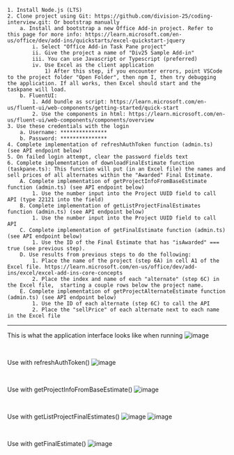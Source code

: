 	1. Install Node.js (LTS)
	2. Clone project using Git: https://github.com/division-25/coding-interview.git: Or bootstrap manually
		a. Install and bootstrap a new Office Add-in project. Refer to this page for more info: https://learn.microsoft.com/en-us/office/dev/add-ins/quickstarts/excel-quickstart-jquery
			i. Select "Office Add-in Task Pane project"
			ii. Give the project a name of "Div25 Sample Add-in"
			iii. You can use Javascript or Typescript (preferred)
			iv. Use Excel as the client application
				1) After this step, if you encounter errors, point VSCode to the project folder "Open Folder", then npm I, then try debugging the application. If all works, then Excel should start and the taskpane will load.
		b. FluentUI: 
			1. Add bundle as script: https://learn.microsoft.com/en-us/fluent-ui/web-components/getting-started/quick-start
			2. Use the components in html: https://learn.microsoft.com/en-us/fluent-ui/web-components/components/overview
	3. Use these credentials with the login
		a. Username: ***************
		b. Password: ***************
	4. Complete implementation of refreshAuthToken function (admin.ts) (see API endpoint below)
	5. On failed login attempt, clear the password fields text
	6. Complete implementation of downloadFinalEstimate function (taskpane.ts): This function will put (in an Excel file) the names and sell prices of all alternates within the "Awarded" Final Estimate.
		A. Complete implementation of getProjectInfoFromBaseEstimate function (admin.ts) (see API endpoint below)
			1. Use the number input into the Project UUID field to call API (type 22121 into the field)
		B. Complete implementation of getListProjectFinalEstimates function (admin.ts) (see API endpoint below)
			1. Use the number input into the Project UUID field to call API
		C. Complete implementation of getFinalEstimate function (admin.ts) (see API endpoint below)
			1. Use the ID of the Final Estimate that has "isAwarded" === true (see previous step).
		D. Use results from previous steps to do the following:
			1. Place the name of the project (step 6A) in cell A1 of the Excel file. https://learn.microsoft.com/en-us/office/dev/add-ins/excel/excel-add-ins-core-concepts
			2. Place the index and name of each "alternate" (step 6C) in the Excel file,  starting a couple rows below the project name.
		E. Complete implementation of getProjectAlternateEstimate function (admin.ts) (see API endpoint below)
			1. Use the ID of each alternate (step 6C) to call the API
			2. Place the "sellPrice" of each alternate next to each name in the Excel file
	
	
---------------------------------------------------------------------------------------------------------------------------------------------------------------------------------------------------------------------------------------------------------------
This is what the application interface looks like when running
![image](https://github.com/user-attachments/assets/ea246a08-00fb-4a43-82fa-4b115f6092ba)

&nbsp;

Use with refreshAuthToken()
![image](https://github.com/user-attachments/assets/0e3a1be4-4a97-4a33-a98c-bb45e7945076)

&nbsp;

Use with getProjectInfoFromBaseEstimate()
![image](https://github.com/user-attachments/assets/9768a862-f4a3-4a6d-86fe-926028643e30)

&nbsp;

Use with getListProjectFinalEstimates()
![image](https://github.com/user-attachments/assets/c44baae5-12d1-467c-b0b5-b274f940c8e7)
![image](https://github.com/user-attachments/assets/f329580a-8182-42f9-970a-41f62348aea8)

&nbsp;

Use with getFinalEstimate()
![image](https://github.com/user-attachments/assets/30193a4b-f406-4831-b47c-a02744f7d30f)

